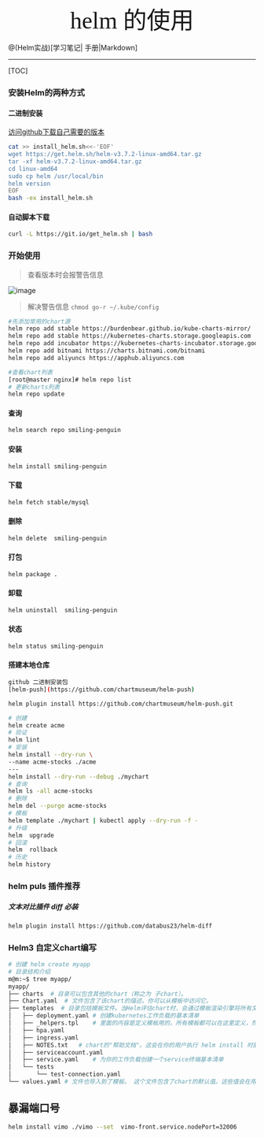 <center> <font face="楷体" size=10 > helm 的使用</font></center>

@(Helm实战)[学习笔记| 手册|Markdown]

---

[TOC]

### 安装Helm的两种方式
#### 二进制安装
[访问github下载自己需要的版本](https://github.com/helm/helm/releases)
```bash
cat >> install_helm.sh<<-'EOF'
wget https://get.helm.sh/helm-v3.7.2-linux-amd64.tar.gz
tar -xf helm-v3.7.2-linux-amd64.tar.gz
cd linux-amd64
sudo cp helm /usr/local/bin
helm version
EOF
bash -ex install_helm.sh
```
####  自动脚本下载
```bash
curl -L https://git.io/get_helm.sh | bash
```

### 开始使用

> 查看版本时会报警告信息

![image](https://user-images.githubusercontent.com/65467296/119291478-14c21980-bc81-11eb-99c1-9b09c9cb0027.png)

> 解决警告信息
`chmod go-r ~/.kube/config`
```bash
#先添加常用的chart源
helm repo add stable https://burdenbear.github.io/kube-charts-mirror/
helm repo add stable https://kubernetes-charts.storage.googleapis.com
helm repo add incubator https://kubernetes-charts-incubator.storage.googleapis.com  
helm repo add bitnami https://charts.bitnami.com/bitnami
helm repo add aliyuncs https://apphub.aliyuncs.com

#查看chart列表
[root@master nginx]# helm repo list
# 更新charts列表
helm repo update
```
#### 查询
```bash
helm search repo smiling-penguin
```

#### 安装
```bash
helm install smiling-penguin
```
#### 下载 
```bash
helm fetch stable/mysql
```
#### 删除
```bash
helm delete  smiling-penguin
```

#### 打包
```bash
helm package .
```
#### 卸载
```bash
helm uninstall  smiling-penguin
```
#### 状态
```bash
helm status smiling-penguin
```
#### 搭建本地仓库
```bash
github 二进制安装包
[helm-push](https://github.com/chartmuseum/helm-push)

helm plugin install https://github.com/chartmuseum/helm-push.git

```

```bash
# 创建
helm create acme
# 验证
helm lint
# 安装
helm install --dry-run \
--name acme-stocks ./acme
---
helm install --dry-run --debug ./mychart
# 查询
helm ls -all acme-stocks
# 删除
helm del --purge acme-stocks
# 模板
helm template ./mychart | kubectl apply --dry-run -f -
# 升级
helm  upgrade 
# 回滚
helm  rollback
# 历史
helm history 
```

### helm puls 插件推荐 
##### 文本对比插件 diff 必装

```bash
helm plugin install https://github.com/databus23/helm-diff
```



### Helm3 自定义chart编写

```bash
# 创建 helm create myapp
# 目录结构介绍
m@m:~$ tree myapp/
myapp/
├── charts	# 目录可以包含其他的chart（称之为 子chart）。
├── Chart.yaml	# 文件包含了该chart的描述。你可以从模板中访问它。
├── templates  # 目录包括模板文件。当Helm评估chart时，会通过模板渲染引擎将所有文件发送到templates/目录中。然后手机模板的结果并发送给kubernetes。
│   ├── deployment.yaml	# 创建kubernetes工作负载的基本清单
│   ├── _helpers.tpl	# 里面的内容是定义模板用的，所有模板都可以在这里定义，然后再任何yaml文件当中都可以调用这个文件下的模板
│   ├── hpa.yaml
│   ├── ingress.yaml
│   ├── NOTES.txt	# chart的"帮助文档"。这会在你的用户执行 helm install 时展示给他们。
│   ├── serviceaccount.yaml	
│   ├── service.yaml	# 为你的工作负载创建一个service终端基本清单
│   └── tests
│       └── test-connection.yaml
└── values.yaml # 文件也导入到了模板。 这个文件包含了chart的默认值。这些值会在用户执行 helm install 或者 helm upgrade时被覆盖
```

## 暴漏端口号
```bash
helm install vimo ./vimo --set  vimo-front.service.nodePort=32006
```

